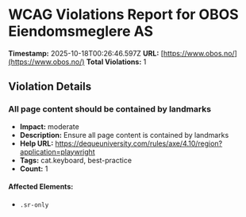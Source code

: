 # WCAG Violations Report for OBOS Eiendomsmeglere AS

**Timestamp:** 2025-10-18T00:26:46.597Z
**URL:** [https://www.obos.no/](https://www.obos.no/)
**Total Violations:** 1

## Violation Details

### All page content should be contained by landmarks

- **Impact:** moderate
- **Description:** Ensure all page content is contained by landmarks
- **Help URL:** https://dequeuniversity.com/rules/axe/4.10/region?application=playwright
- **Tags:** cat.keyboard, best-practice
- **Count:** 1

#### Affected Elements:

- `.sr-only`
